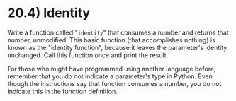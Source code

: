 # 20.4) Identity

Write a function called "`identity`" that consumes a number and returns that number,
unmodified. This basic function (that accomplishes nothing) is known as the
"identity function", because it leaves the parameter's identity unchanged. Call
this function once and print the result.

For those who might have programmed using another language before, remember that
you do not indicate a parameter's type in Python. Even though the instructions
say that function consumes a number, you do not indicate this in the function
definition.
